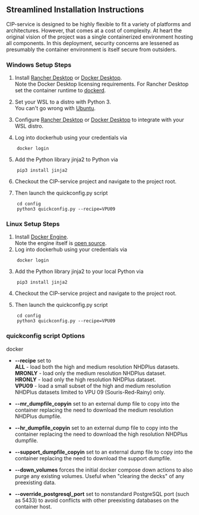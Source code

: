 ## Streamlined Installation Instructions

CIP-service is designed to be highly flexible to fit a variety of platforms and architectures.  However, that comes at a cost of complexity.  At heart the original vision of the project was a single containerized environment hosting all components.  In this deployment, security concerns are lessened as presumably the container environment is itself secure from outsiders.

### Windows Setup Steps

1. Install [Rancher Desktop](https://rancherdesktop.io/) or [Docker Desktop](https://www.docker.com/products/docker-desktop/).\
   Note the Docker Desktop licensing requirements.  For Rancher Desktop set the container runtime to [dockerd](https://docs.rancherdesktop.io/ui/preferences/container-engine/general).

2. Set your WSL to a distro with Python 3.\
   You can't go wrong with [Ubuntu](https://canonical-ubuntu-wsl.readthedocs-hosted.com/en/latest/guides/install-ubuntu-wsl2/).

3. Configure [Rancher Desktop](https://docs.rancherdesktop.io/ui/preferences/wsl/integrations) or [Docker Desktop](https://docs.docker.com/desktop/wsl/#enabling-docker-support-in-wsl-2-distros) to integrate with your WSL distro.

4. Log into dockerhub using your credentials via
```
    docker login 
```
5. Add the Python library jinja2 to Python via
```
    pip3 install jinja2
```
6. Checkout the CIP-service project and navigate to the project root.
  
7. Then launch the quickconfig.py script
```
    cd config
    python3 quickconfig.py --recipe=VPU09
```
### Linux Setup Steps

1. Install [Docker Engine](https://docs.docker.com/engine/install/).\
   Note the engine itself is [open source](https://docs.docker.com/engine/).
2. Log into dockerhub using your credentials via
```
    docker login 
```
3.  Add the Python library jinja2 to your local Python via
```
    pip3 install jinja2
```
4. Checkout the CIP-service project and navigate to the project root.

5. Then launch the quickconfig.py script
```
    cd config
    python3 quickconfig.py --recipe=VPU09
```
### quickconfig script Options
docker 
* **--recipe** set to \
    **ALL** - load both the high and medium resolution NHDPlus datasets. \
    **MRONLY** - load only the medium resolution NHDPlus dataset. \
    **HRONLY** - load only the high resolution NHDPlus dataset. \
    **VPU09** - load a small subset of the high and medium resolution NHDPlus datasets limited to VPU 09 (Souris-Red-Rainy) only.

* **--mr_dumpfile_copyin** set to an external dump file to copy into the container replacing the need to download the medium resolution NHDPlus dumpfile.

* **--hr_dumpfile_copyin** set to an external dump file to copy into the container replacing the need to download the high resolution NHDPlus dumpfile.

* **--support_dumpfile_copyin** set to an external dump file to copy into the container replacing the need to download the support dumpfile.

* **--down_volumes** forces the initial docker compose down actions to also purge any existing volumes.  Useful when "clearing the decks" of any preexisting data.

* **--override_postgresql_port** set to nonstandard PostgreSQL port (such as 5433) to avoid conflicts with other preexisting databases on the container host.
